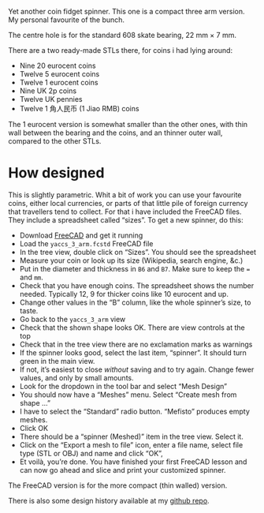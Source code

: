 Yet another coin fidget spinner. This one is a compact three arm version. My personal favourite of the bunch.

The centre hole is for the standard 608 skate bearing, 22 mm × 7 mm.

There are a two ready-made STLs there, for coins i had lying around:

* Nine 20 eurocent coins
* Twelve 5 eurocent coins
* Twelve 1 eurocent coins
* Nine UK 2p coins
* Twelve UK pennies
* Twelve 1 角人民币 (1 Jiao RMB) coins

The 1 eurocent version is somewhat smaller than the other ones, with thin wall between the bearing and the coins, and an thinner outer wall, compared to the other STLs.

# How designed

This is slightly parametric. Whit a bit of work you can use your favourite coins, either local currencies, or parts of that little pile of foreign currency that travellers tend to collect. For that i have included the FreeCAD files. They include a spreadsheet called “sizes”. To get a new spinner, do this:

* Download [FreeCAD](https://www.freecadweb.org/wiki/Download) and get it running
* Load the `yaccs_3_arm.fcstd` FreeCAD file
* In the tree view, double click on “Sizes”. You should see the spreadsheet
* Measure your coin or look up its size (Wikipedia, search engine, &c.)
* Put in the diameter and thickness in `B6` and `B7`. Make sure to keep the `=` and `mm`.
* Check that you have enough coins. The spreadsheet shows the number needed. Typically 12, 9 for thicker coins like 10 eurocent and up.
* Change other values in the “B” column, like the whole spinner’s size, to taste.
* Go back to the `yaccs_3_arm` view
* Check that the shown shape looks OK. There are view controls at the top
* Check that in the tree view there are no exclamation marks as warnings
* If the spinner looks good, select the last item, “spinner”. It should turn green in the main view.
* If not, it’s easiest to close *without* saving and to try again. Change fewer values, and only by small amounts.
* Look for the dropdown in the tool bar and select “Mesh Design”
* You should now have a “Meshes” menu. Select “Create mesh from shape …”
* I have to select the “Standard” radio button. “Mefisto” produces empty meshes.
* Click OK
* There should be a “spinner (Meshed)” item in the tree view. Select it.
* Click on the “Export a mesh to file” icon, enter a file name, select file type (STL or OBJ) and name and click “OK”,
* Et voilà, you’re done. You have finished your first FreeCAD lesson and can now go ahead and slice and print your customized spinner.

The FreeCAD version is for the more compact (thin walled) version.

There is also some design history available at my [github repo](https://github.com/ospalh/3d-printing/tree/develop/yacs).
